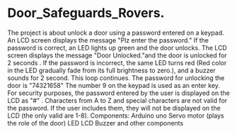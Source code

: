# Door_Safeguards_Rovers.
The project is about unlock a door using a password entered on a keypad. An LCD screen displays the message "Plz enter the password." If the password is correct, an LED lights up green and the door unlocks. The LCD screen displays the message "Door Unlocked."and the door is unlocked for 2 seconds .
If the password is incorrect, the same LED turns red (Red color in the LED gradually fade from its full brightness to zero.), and a buzzer sounds for 2 second. This loop continues.
The password for unlocking the door is "74321658" The number 9 on the keypad is used as an enter key.
For security purposes, the password entered by the user is displayed on the LCD as "#" .
Characters from A to Z and special characters are not valid for the password. If the user includes them, they will not be displayed on the LCD (the only valid are 1-8).
Components:
Arduino uno 
Servo motor (plays the role of the door)
LED
LCD
Buzzer 
and other components